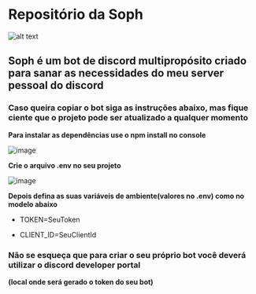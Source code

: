 # Repositório da Soph

![alt text](https://cdn.discordapp.com/attachments/868903973095088170/1086117025581105242/image.png)

## Soph é um bot de discord multipropósito criado para sanar as necessidades do meu server pessoal do discord

### Caso queira copiar o bot siga as instruções abaixo, mas fique ciente que o projeto pode ser atualizado a qualquer momento

__Para instalar as dependências use o npm install no console__

![image](https://user-images.githubusercontent.com/75023574/225799742-c0fea542-ea7b-46fb-b8ea-f2c60c25f2b5.png)

__Crie o arquivo .env no seu projeto__

![image](https://user-images.githubusercontent.com/75023574/225799908-3336bbf3-3e58-440d-bdad-d5cba2682ccc.png)

__Depois defina as suas variáveis de ambiente(valores no .env) como no modelo abaixo__

- TOKEN=SeuToken
* CLIENT_ID=SeuClientId

### Não se esqueça que para criar o seu próprio bot você deverá utilizar o discord developer portal
__(local onde será gerado o token do seu bot)__
